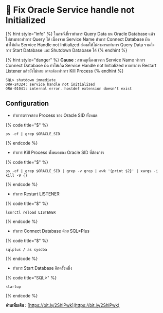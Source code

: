 # 🍆 Fix Oracle Service handle not Initialized

{% hint style="info" %}
ในกรณีที่เราทำการ Query Data บน Oracle Database แล้วไม่สามารถทำการ Query ได้ เนื่องจาก Service Name ทำการ Connect Database ผิด ทำให้เกิด Service Handle not Initialized ส่งผลให้ไม่สามารถทำการ Query Data รวมถึงการ Start Database และ Shutdown Database ได้
{% endhint %}

{% hint style="danger" %}
**Cause** : สาเหตุเนื่องมาจาก Service Name ทำการ Connect Database ผิด ทำให้เกิด Service Handle not Initialized หากทำการ Restart Listener แล้วยังไม่หาย อาจะต้องทำการ Kill Process
{% endhint %}

```
SQL> shutdown immediate
ORA-24324: service handle not initialized
ORA-01041: internal error. hostdef extension doesn't exist
```

## **Configuration**

* ทำการตรวจสอบ Process ของ Oracle SID ทั้งหมด

{% code title="$" %}
```
ps -ef | grep $ORACLE_SID
```
{% endcode %}

* ทำการ Kill Process ทั้งหมดของ Oracle SID ที่ต้องการ

{% code title="$" %}
```
ps -ef | grep $ORACLE_SID | grep -v grep | awk '{print $2}' | xargs -i kill -9 {}
```
{% endcode %}

* ทำการ Restart LISTENER

{% code title="$" %}
```
lsnrctl reload LISTENER
```
{% endcode %}

* ทำการ Connect Database ด้วย SQL\*Plus

{% code title="$" %}
```
sqlplus / as sysdba
```
{% endcode %}

* ทำการ Start Database อีกครั้งหนึ่ง

{% code title="SQL>" %}
```
startup
```
{% endcode %}

**อ่านเพิ่มเติม** : [https://bit.ly/2ShlPwk](https://bit.ly/2ShlPwk)
